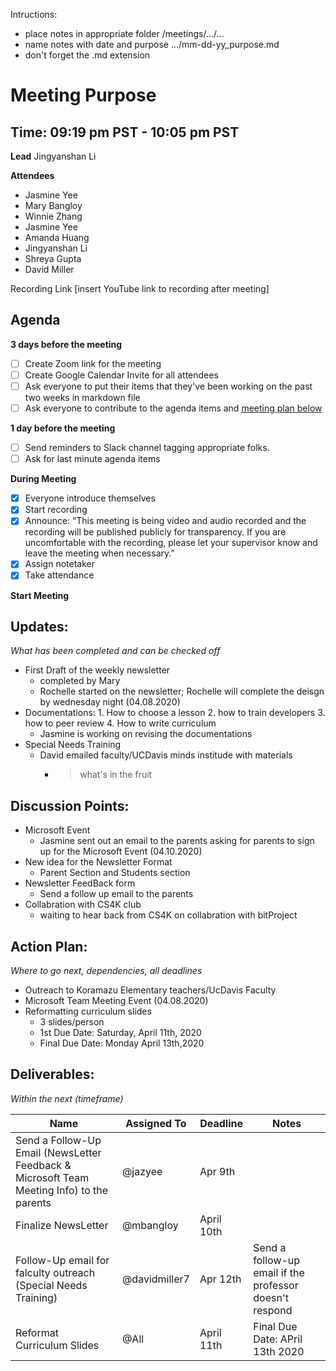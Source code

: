 Intructions:
* place notes in appropriate folder /meetings/.../...
* name notes with date and purpose .../mm-dd-yy_purpose.md
* don't forget the .md extension

# Meeting Purpose
## Time: 09:19 pm PST - 10:05 pm PST 

**Lead**
Jingyanshan Li

**Attendees**
* Jasmine Yee  
* Mary Bangloy 
* Winnie Zhang 
* Jasmine Yee 
* Amanda Huang 
* Jingyanshan Li 
* Shreya Gupta 
* David Miller

Recording Link
[insert YouTube link to recording after meeting]

## Agenda
**3 days before the meeting**
- [ ] Create Zoom link for the meeting
- [ ] Create Google Calendar Invite for all attendees
- [ ] Ask everyone to put their items that they've been working on the past two weeks in markdown file
- [ ] Ask everyone to contribute to the agenda items and [meeting plan below](https://github.com/shreyagupta98/people/blob/master/meeting_template.md#updates)

**1 day before the meeting**
- [ ] Send reminders to Slack channel tagging appropriate folks. 
- [ ] Ask for last minute agenda items

**During Meeting**
- [x] Everyone introduce themselves
- [x] Start recording
- [x] Announce:
“This meeting is being video and audio recorded and the recording will be published publicly for transparency. If you are uncomfortable with the recording, please let your supervisor know and leave the meeting when necessary.”
- [x] Assign notetaker
- [x] Take attendance

**Start Meeting**

## Updates:
*What has been completed and can be checked off*

* First Draft of the weekly newsletter
  * completed by Mary 
  * Rochelle started on the newsletter; Rochelle will complete the deisgn by wednesday night (04.08.2020) 
* Documentations: 1. How to choose a lesson 2. how to train developers 3. how to peer review 4. How to write curriculum 
  * Jasmine is working on revising the documentations 
* Special Needs Training
  * David emailed faculty/UCDavis minds institude with materials 
    * > what's in the fruit
    
## Discussion Points:
* Microsoft Event 
  * Jasmine sent out an email to the parents asking for parents to sign up for the Microsoft Event (04.10.2020) 
* New idea for the Newsletter Format 
  * Parent Section and Students section 
* Newsletter FeedBack form 
  * Send a follow up email to the parents 
* Collabration with CS4K club 
  * waiting to hear back from CS4K on collabration with bitProject  


## Action Plan:
*Where to go next, dependencies, all deadlines*
* Outreach to Koramazu Elementary teachers/UcDavis Faculty
* Microsoft Team Meeting Event (04.08.2020) 
* Reformatting curriculum slides 
  * 3 slides/person 
  * 1st Due Date: Saturday, April 11th, 2020 
  * Final Due Date: Monday April 13th,2020 

## Deliverables:
*Within the next (timeframe)*

Name  | Assigned To | Deadline | Notes
------|-------------|----------|------
Send a Follow-Up Email (NewsLetter Feedback & Microsoft Team Meeting Info) to the parents| @jazyee | Apr 9th | 
Finalize NewsLetter | @mbangloy | April 10th | 
Follow-Up email for falculty outreach (Special Needs Training) | @davidmiller7 | Apr 12th | Send a follow-up email if the professor doesn't respond
Reformat Curriculum Slides|@All|April 11th|Final Due Date: APril 13th 2020 
